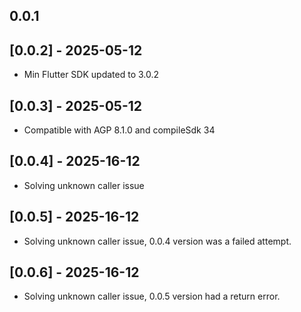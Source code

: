 ## 0.0.1

## [0.0.2] - 2025-05-12
- Min Flutter SDK updated to 3.0.2


## [0.0.3] - 2025-05-12
- Compatible with AGP 8.1.0 and compileSdk 34

## [0.0.4] - 2025-16-12
- Solving unknown caller issue

## [0.0.5] - 2025-16-12
- Solving unknown caller issue, 0.0.4 version was a failed attempt.

## [0.0.6] - 2025-16-12
- Solving unknown caller issue, 0.0.5 version had a return error.


